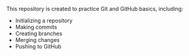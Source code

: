 This repository is created to practice Git and GitHub basics, including:
- Initializing a repository
- Making commits
- Creating branches
- Merging changes
- Pushing to GitHub
